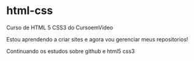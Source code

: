 # html-css
 Curso de HTML 5 CSS3 do CursoemVideo


Estou aprendendo a criar sites e agora vou gerenciar meus 
repositorios!

Continuando os estudos sobre github e html5 css3